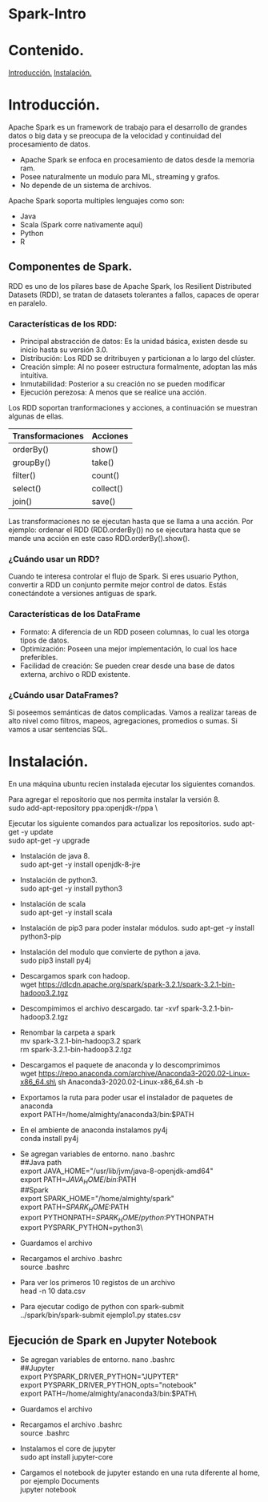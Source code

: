 # Spark-Intro
# Contenido.
[Introducción.](#Introducción.)
[Instalación.](#Instalación.)
# Introducción.
Apache Spark es un framework de trabajo para el desarrollo de grandes datos o big data y se preocupa de la velocidad y continuidad del procesamiento de datos.

* Apache Spark se enfoca en procesamiento de datos desde la memoria ram.
* Posee naturalmente un modulo para ML, streaming y grafos.
* No depende de un sistema de archivos.

Apache Spark soporta multiples lenguajes como son:

* Java
* Scala (Spark corre nativamente aquí)
* Python
* R

## Componentes de Spark.
RDD es uno de los pilares base de Apache Spark, los Resilient Distributed Datasets (RDD), se tratan de datasets tolerantes a fallos, capaces de operar en paralelo.

### Características de los RDD:

* Principal abstracción de datos: Es la unidad básica, existen desde su inicio hasta su versión 3.0.
* Distribución: Los RDD se dritribuyen y particionan a lo largo del clúster.
* Creación simple: Al no poseer estructura formalmente, adoptan las más intuitiva.
* Inmutabilidad: Posterior a su creación no se pueden modificar
* Ejecución perezosa: A menos que se realice una acción.

Los RDD soportan tranformaciones y acciones, a continuación se muestran algunas de ellas.

| Transformaciones | Acciones  |
|---               | ---       |
| orderBy()        | show()    |
| groupBy()        | take()    |
| filter()         | count()   |
| select()         | collect() |
| join()           | save()    |

Las transformaciones no se ejecutan hasta que se llama a una acción. Por ejemplo: ordenar el RDD (RDD.orderBy()) no se ejecutara hasta que se mande una acción en este caso RDD.orderBy().show().

### ¿Cuándo usar un RDD?

Cuando te interesa controlar el flujo de Spark.
Si eres usuario Python, convertir a RDD un conjunto permite mejor control de datos.
Estás conectándote a versiones antiguas de spark.

### Características de los DataFrame

* Formato: A diferencia de un RDD poseen columnas, lo cual les otorga tipos de datos.
* Optimización: Poseen una mejor implementación, lo cual los hace preferibles.
* Facilidad de creación: Se pueden crear desde una base de datos externa, archivo o RDD existente.

### ¿Cuándo usar DataFrames?

Si poseemos semánticas de datos complicadas.
Vamos a realizar tareas de alto nivel como filtros, mapeos, agregaciones, promedios o sumas.
Si vamos a usar sentencias SQL.

# Instalación.

En una máquina ubuntu recien instalada ejecutar los siguientes comandos.

Para agregar el repositorio que nos permita instalar la versión 8.\
sudo add-apt-repository ppa:openjdk-r/ppa \

Ejecutar los siguiente comandos para actualizar los repositorios.
sudo apt-get -y update \
sudo apt-get -y upgrade 
* Instalación de java 8. \
sudo apt-get -y install openjdk-8-jre 
* Instalación de python3.\
sudo apt-get -y install python3
* Instalación de scala\
sudo apt-get -y install scala 
* Instalación de pip3 para poder instalar módulos.
sudo apt-get -y install python3-pip
* Instalación del modulo que convierte de python a java.\
sudo pip3 install py4j 
* Descargamos spark con hadoop.\
wget  https://dlcdn.apache.org/spark/spark-3.2.1/spark-3.2.1-bin-hadoop3.2.tgz
* Descompimimos el archivo descargado.
tar -xvf  spark-3.2.1-bin-hadoop3.2.tgz
* Renombar la carpeta a spark\
mv spark-3.2.1-bin-hadoop3.2 spark\
rm spark-3.2.1-bin-hadoop3.2.tgz
* Descargamos el paquete de anaconda y lo descomprimimos\
wget https://repo.anaconda.com/archive/Anaconda3-2020.02-Linux-x86_64.sh\
sh Anaconda3-2020.02-Linux-x86_64.sh -b
* Exportamos la ruta para poder usar el instalador de paquetes de anaconda\
export PATH=/home/almighty/anaconda3/bin:$PATH
* En el ambiente de anaconda instalamos py4j\
conda install py4j
* Se agregan variables de entorno.
nano .bashrc\
##Java path\
export JAVA_HOME="/usr/lib/jvm/java-8-openjdk-amd64"\
export PATH=$JAVA_HOME/bin:$PATH\
##Spark\
export SPARK_HOME="/home/almighty/spark"\
export PATH=$SPARK_HOME:$PATH\
export PYTHONPATH=$SPARK_HOME/python:$PYTHONPATH\
export PYSPARK_PYTHON=python3\

* Guardamos el archivo
* Recargamos el archivo .bashrc\
source .bashrc

* Para ver los primeros 10 registos de un archivo\
head -n 10 data.csv

* Para ejecutar codigo de python con spark-submit\
../spark/bin/spark-submit ejemplo1.py states.csv

## Ejecución de Spark en Jupyter Notebook
* Se agregan variables de entorno.
nano .bashrc\
##Jupyter\
export PYSPARK_DRIVER_PYTHON="JUPYTER"\
export PYSPARK_DRIVER_PYTHON_opts="notebook"\
export PATH=/home/almighty/anaconda3/bin:$PATH\

* Guardamos el archivo
* Recargamos el archivo .bashrc\
source .bashrc
* Instalamos el core de jupyter\
sudo apt install jupyter-core
* Cargamos el notebook de jupyter estando en una ruta diferente al home, por ejemplo Documents\
jupyter notebook
